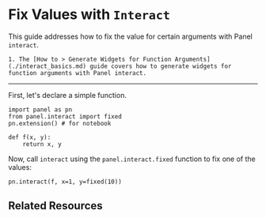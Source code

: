 # Fix Values with `Interact`

This guide addresses how to fix the value for certain arguments with Panel `interact`.

```{admonition} Prerequisites
1. The [How to > Generate Widgets for Function Arguments](./interact_basics.md) guide covers how to generate widgets for function arguments with Panel interact.
```

---

First, let's declare a simple function.

```{pyodide}
import panel as pn
from panel.interact import fixed
pn.extension() # for notebook

def f(x, y):
    return x, y
```

Now, call `interact` using the `panel.interact.fixed` function to fix one of the values:

```{pyodide}
pn.interact(f, x=1, y=fixed(10))
```

## Related Resources
